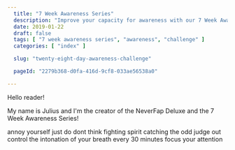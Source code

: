 ```yaml
---
  title: "7 Week Awareness Series"
  description: "Improve your capacity for awareness with our 7 Week Awareness Series."
  date: 2019-01-22
  draft: false
  tags: [ "7 week awareness series", "awareness", "challenge" ]
  categories: [ "index" ]

  slug: "twenty-eight-day-awareness-challenge"

  pageId: "2279b368-d0fa-416d-9cf8-033ae56538a0"

---
```


Hello reader!

My name is Julius and I'm the creator of the NeverFap Deluxe and the 7 Week Awareness Series!


annoy yourself
just do dont think
fighting spirit
catching the odd judge out
control the intonation of your breath
every 30 minutes
focus your attention
